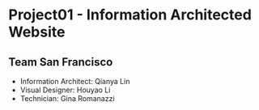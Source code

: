 # Project01 - Information Architected Website

## Team San Francisco
* Information Architect: Qianya Lin
* Visual Designer: Houyao Li
* Technician: Gina Romanazzi
